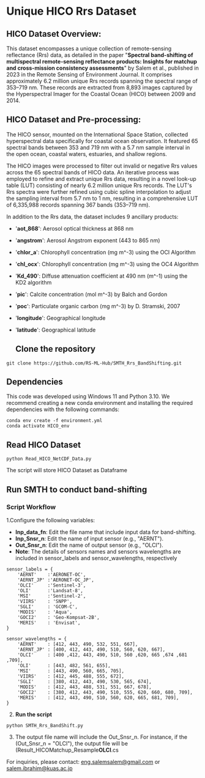 # Unique HICO Rrs Dataset

  ## HICO Dataset Overview:
This dataset encompasses a unique collection of remote-sensing reflectance (Rrs) data, as detailed in the paper "**Spectral band-shifting of multispectral remote-sensing reflectance products: Insights for matchup and cross-mission consistency assessments**" by Salem et al., published in 2023 in the Remote Sensing of Environment Journal. It comprises approximately 6.2 million unique Rrs records spanning the spectral range of 353–719 nm. These records are extracted from 8,893 images captured by the Hyperspectral Imager for the Coastal Ocean (HICO) between 2009 and 2014.

  ## HICO Dataset and Pre-processing:
The HICO sensor, mounted on the International Space Station, collected hyperspectral data specifically for coastal ocean observation. It featured 65 spectral bands between 353 and 719 nm with a 5.7 nm sample interval in the open ocean, coastal waters, estuaries, and shallow regions.

The HICO images were processed to filter out invalid or negative Rrs values across the 65 spectral bands of HICO data. An iterative process was employed to refine and extract unique Rrs data, resulting in a novel look-up table (LUT) consisting of nearly 6.2 million unique Rrs records. The LUT's Rrs spectra were further refined using cubic spline interpolation to adjust the sampling interval from 5.7 nm to 1 nm, resulting in a comprehensive LUT of 6,335,988 records spanning 367 bands (353–719 nm). 

In addition to the Rrs data, the dataset includes 9 ancillary products:

- '**aot_868**': Aerosol optical thickness at 868 nm
- '**angstrom**': Aerosol Angstrom exponent (443 to 865 nm)
- '**chlor_a**': Chlorophyll concentration (mg m^-3) using the OCI Algorithm
- '**chl_ocx**': Chlorophyll concentration (mg m^-3) using the OC4 Algorithm
- '**Kd_490**': Diffuse attenuation coefficient at 490 nm (m^-1) using the KD2 algorithm
- '**pic**': Calcite concentration (mol m^-3) by Balch and Gordon
- '**poc**': Particulate organic carbon (mg m^-3) by D. Stramski, 2007
- '**longitude**': Geographical longitude
- '**latitude**': Geographical latitude

  ## Clone the repository
```
git clone https://github.com/RS-ML-Hub/SMTH_Rrs_BandShifting.git
```

## Dependencies
This code was developed using Windows 11 and Python 3.10. We recommend creating a new conda environment and installing the required dependencies with the following commands:
```
conda env create -f environment.yml
conda activate HICO_env
```

## Read HICO Dataset
```
python Read_HICO_NetCDF_Data.py
```
The script will store HICO Dataset as Dataframe

## Run SMTH to conduct band-shifting

### Script Workflow
1.Configure the following variables:
- **Inp_data_fn**: Edit the file name that include input data for band-shifting.
- **Inp_Snsr_n**: Edit the name of input sensor (e.g., "AERNT").
- **Out_Snsr_n**: Edit the name of output sensor (e.g., "OLCI").
- **Note**: The details of sensors names and sensors wavelengths are included in sensor_labels and sensor_wavelengths, respectively
```
sensor_labels = {
	'AERNT'    :'AERONET-OC',
	'AERNT_JP' :'AERONET-OC_JP',
	'OLCI'     :'Sentinel-3',
	'OLI'      :'Landsat-8',
	'MSI'      :'Sentinel-2', 
	'VIIRS'    : 'SNPP', 
	'SGLI'     : 'GCOM-C',
	'MODIS'    : 'Aqua',
	'GOCI2'    : 'Geo-Kompsat-2B',
	'MERIS'    : 'Envisat',
}

sensor_wavelengths = {
    'AERNT'    : [412, 443, 490, 532, 551, 667],  
    'AERNT_JP' : [400, 412, 443, 490, 510, 560, 620, 667],  
    'OLCI'     : [400 ,412, 443, 490, 510, 560 ,620, 665 ,674 ,681 ,709],  
    'OLI'      : [443, 482, 561, 655],  
    'MSI'      : [443, 490, 560, 665, 705],
    'VIIRS'    : [412, 445, 488, 555, 672], 
    'SGLI'     : [380, 412, 443, 490, 530, 565, 674],
    'MODIS'    : [412, 443, 488, 531, 551, 667, 678],	
    'GOCI2'    : [380, 412, 443, 490, 510, 555, 620, 660, 680, 709],
    'MERIS'    : [412, 443, 490, 510, 560, 620, 665, 681, 709],
}

```

2. **Run the script**
```
python SMTH_Rrs_BandShift.py
```

3. The output file name will include the Out_Snsr_n. For instance, if the (Out_Snsr_n = "OLCI"), the output file will be (Result_HICOMatchup_Resample**OLCI**.cs

For inquiries, please contact: eng.salemsalem@gmail.com  or salem.ibrahim@kuas.ac.jp
